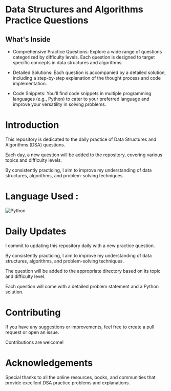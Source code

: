 # Data Structures and Algorithms Practice Questions

## What's Inside

- Comprehensive Practice Questions: Explore a wide range of questions categorized by difficulty levels. Each question is designed to target specific concepts in data structures and algorithms.

- Detailed Solutions: Each question is accompanied by a detailed solution, including a step-by-step explanation of the thought process and code implementation.

- Code Snippets: You'll find code snippets in multiple programming languages (e.g., Python) to cater to your preferred language and improve your versatility in solving problems.

# Introduction

This repository is dedicated to the daily practice of Data Structures and Algorithms (DSA) questions. 

Each day, a new question will be added to the repository, covering various topics and difficulty levels.

By consistently practicing, I aim to improve my understanding of data structures, algorithms, and problem-solving techniques.

# Language Used :

![Python](https://img.shields.io/badge/python-%233776AB.svg?style=for-the-badge&logo=python&logoColor=white) 

# Daily Updates

I commit to updating this repository daily with a new practice question.

By consistently practicing, I aim to improve my understanding of data structures, algorithms, and problem-solving techniques. 

The question will be added to the appropriate directory based on its topic and difficulty level. 

Each question will come with a detailed problem statement and a Python solution.

# Contributing

If you have any suggestions or improvements, feel free to create a pull request or open an issue.

Contributions are welcome!

# Acknowledgements

Special thanks to all the online resources, books, and communities that provide excellent DSA practice problems and explanations.

